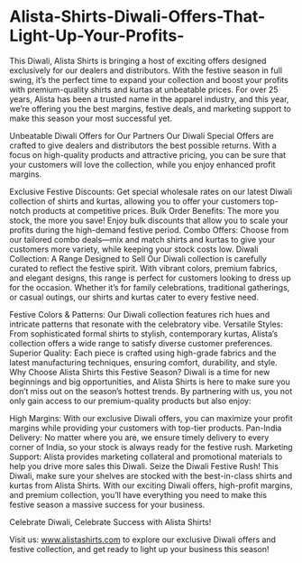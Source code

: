 # Alista-Shirts-Diwali-Offers-That-Light-Up-Your-Profits-
This Diwali, Alista Shirts is bringing a host of exciting offers designed exclusively for our dealers and distributors. With the festive season in full swing, it’s the perfect time to expand your collection and boost your profits with premium-quality shirts and kurtas at unbeatable prices. For over 25 years, Alista has been a trusted name in the apparel industry, and this year, we’re offering you the best margins, festive deals, and marketing support to make this season your most successful yet.

Unbeatable Diwali Offers for Our Partners
Our Diwali Special Offers are crafted to give dealers and distributors the best possible returns. With a focus on high-quality products and attractive pricing, you can be sure that your customers will love the collection, while you enjoy enhanced profit margins.

Exclusive Festive Discounts: Get special wholesale rates on our latest Diwali collection of shirts and kurtas, allowing you to offer your customers top-notch products at competitive prices.
Bulk Order Benefits: The more you stock, the more you save! Enjoy bulk discounts that allow you to scale your profits during the high-demand festive period.
Combo Offers: Choose from our tailored combo deals—mix and match shirts and kurtas to give your customers more variety, while keeping your stock costs low.
Diwali Collection: A Range Designed to Sell
Our Diwali collection is carefully curated to reflect the festive spirit. With vibrant colors, premium fabrics, and elegant designs, this range is perfect for customers looking to dress up for the occasion. Whether it’s for family celebrations, traditional gatherings, or casual outings, our shirts and kurtas cater to every festive need.

Festive Colors & Patterns: Our Diwali collection features rich hues and intricate patterns that resonate with the celebratory vibe.
Versatile Styles: From sophisticated formal shirts to stylish, contemporary kurtas, Alista’s collection offers a wide range to satisfy diverse customer preferences.
Superior Quality: Each piece is crafted using high-grade fabrics and the latest manufacturing techniques, ensuring comfort, durability, and style.
Why Choose Alista Shirts this Festive Season?
Diwali is a time for new beginnings and big opportunities, and Alista Shirts is here to make sure you don’t miss out on the season’s hottest trends. By partnering with us, you not only gain access to our premium-quality products but also enjoy:

High Margins: With our exclusive Diwali offers, you can maximize your profit margins while providing your customers with top-tier products.
Pan-India Delivery: No matter where you are, we ensure timely delivery to every corner of India, so your stock is always ready for the festive rush.
Marketing Support: Alista provides marketing collateral and promotional materials to help you drive more sales this Diwali.
Seize the Diwali Festive Rush!
This Diwali, make sure your shelves are stocked with the best-in-class shirts and kurtas from Alista Shirts. With our exciting Diwali offers, high-profit margins, and premium collection, you’ll have everything you need to make this festive season a massive success for your business.

Celebrate Diwali, Celebrate Success with Alista Shirts!

Visit us: www.alistashirts.com to explore our exclusive Diwali offers and festive collection, and get ready to light up your business this season!
